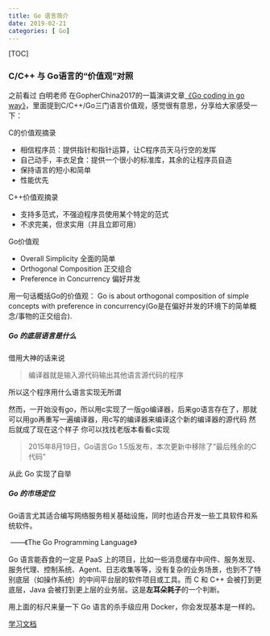 ```yaml
---
title: Go 语言简介
date: 2019-02-21
categories: [ Go]
---
```

[TOC]
###  C/C++ 与 Go语言的“价值观”对照

之前看过 白明老师 在GopherChina2017的一篇演讲文章[《Go coding in go way》](http://tonybai.com/2017/04/20/go-coding-in-go-way/?hmsr=toutiao.io&utm_medium=toutiao.io&utm_source=toutiao.io)，里面提到C/C++/Go三门语言价值观，感觉很有意思，分享给大家感受一下：

C的价值观摘录

- 相信程序员：提供指针和指针运算，让C程序员天马行空的发挥
- 自己动手，丰衣足食：提供一个很小的标准库，其余的让程序员自造
- 保持语言的短小和简单
- 性能优先

C++价值观摘录

- 支持多范式，不强迫程序员使用某个特定的范式
- 不求完美，但求实用（并且立即可用）

Go价值观

- Overall Simplicity 全面的简单
- Orthogonal Composition 正交组合
- Preference in Concurrency 偏好并发

用一句话概括Go的价值观： Go is about orthogonal composition of simple concepts with preference in concurrency(Go是在偏好并发的环境下的简单概念/事物的正交组合).

##### Go 的底层语言是什么

借用大神的话来说

> 编译器就是输入源代码输出其他语言源代码的程序

所以这个程序用什么语言实现无所谓

然而，一开始没有go，所以用c实现了一版go编译器，后来go语言存在了，那就可以用go再重写一遍编译器，用c写的编译器来编译这个新的编译器的源代码
然后就成了现在这个样子
你可以找找老版本看看c实现

> 2015年8月19日，Go语言Go 1.5版发布，本次更新中移除了”最后残余的C代码”

从此 Go 实现了自举

##### Go 的市场定位

Go语言尤其适合编写网络服务相关基础设施，同时也适合开发一些工具软件和系统软件。 

​															——《The Go Programming Language》

Go 语言能吞食的一定是 PaaS 上的项目，比如一些消息缓存中间件、服务发现、服务代理、控制系统、Agent、日志收集等等，没有复杂的业务场景，也到不了特别底层（如操作系统）的中间平台层的软件项目或工具。而 C 和 C++ 会被打到更底层，Java 会被打到更上层的业务层。这是**左耳朵耗子**的一个判断。

用上面的标尺来量一下 Go 语言的杀手级应用 Docker，你会发现基本是一样的。

[学习文档](https://books.studygolang.com/gopl-zh/ch0/ch0-01.html)